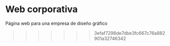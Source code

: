 # Web corporativa
Página web para una empresa de diseño gráfico
>>>>>>> 3efaf7298de7dbe3fc667c76a882901a32746342
